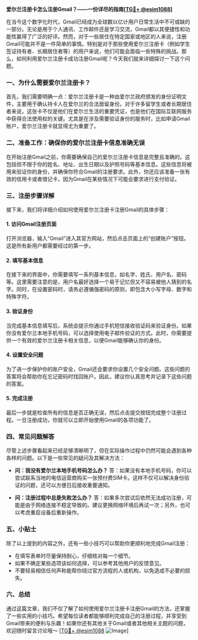 **爱尔兰注册卡怎么注册Gmail？——一份详尽的指南[[TG💪+ @esim1088](https://t.me/s/esim1088)]**

在当今这个数字化时代，Gmail已经成为全球数以亿计用户日常生活中不可或缺的一部分。无论是用于个人通讯、工作邮件还是学习交流，Gmail都以其便捷性和功能性赢得了广泛的好评。然而，对于一些居住在特定国家或地区的人来说，注册Gmail可能并不是一件简单的事情。特别是对于那些使用爱尔兰注册卡（例如学生签证持有者、长期居住者等）的用户来说，他们可能会面临一些特殊的挑战。那么，如何利用爱尔兰注册卡成功注册Gmail呢？今天我们就来详细探讨一下这个问题。

### 一、为什么需要爱尔兰注册卡？

首先，我们需要明确一点：爱尔兰注册卡是一种由爱尔兰政府颁发的身份证明文件，主要用于确认持卡人在爱尔兰的合法居留身份。对于许多留学生或者长期居住者来说，这张卡不仅是他们在爱尔兰生活的重要凭证，也是他们在国际互联网服务中获得合法使用权的关键。尤其是在涉及需要验证身份的服务时，比如申请Gmail账户，爱尔兰注册卡就显得尤为重要了。

### 二、准备工作：确保你的爱尔兰注册卡信息准确无误

在开始注册Gmail之前，你需要确保自己的爱尔兰注册卡信息是完整且准确的。这包括但不限于你的姓名、地址、出生日期以及护照号码等基本信息。这些信息将被用来验证你的身份，并确保你符合Gmail的注册要求。此外，你还应该准备一张有效的信用卡或者借记卡，因为Gmail在某些情况下可能会要求进行支付验证。

### 三、注册步骤详解

接下来，我们将详细介绍如何使用爱尔兰注册卡注册Gmail的具体步骤：

#### 1. 访问Gmail注册页面

打开浏览器，输入“Gmail”进入其官方网站，然后点击页面上的“创建账户”按钮。这是所有新用户都需要经过的第一步。

#### 2. 填写基本信息

在接下来的界面中，你需要填写一系列基本信息，如名字、姓氏、用户名、密码等。这里需要注意的是，用户名最好选择一个易于记忆但又不容易被他人猜到的名字。同时，在设置密码时，请务必遵循强密码的原则，即包含大小写字母、数字和特殊字符。

#### 3. 验证身份

当完成基本信息填写后，系统会提示你通过手机短信接收验证码来验证身份。如果你没有爱尔兰本地手机号码，可以选择使用电子邮件验证的方式。此时，你需要提供一个有效的爱尔兰注册卡相关信息，以便Gmail能够确认你的身份。

#### 4. 设置安全问题

为了进一步保护你的账户安全，Gmail还会要求你设置几个安全问题。这些问题的答案将会帮助你在忘记密码时找回账户。因此，建议你认真思考并记录下这些问题的答案。

#### 5. 完成注册

最后一步就是检查所有的信息是否正确无误，然后点击提交按钮完成整个注册过程。一旦注册成功，你就可以立即开始使用Gmail的各项功能了。

### 四、常见问题解答

尽管上述步骤看起来已经足够清晰明了，但在实际操作过程中仍然可能会遇到各种各样的问题。以下是一些常见的疑问及其解决方法：

- **问：我没有爱尔兰本地手机号码怎么办？**
  答：如果没有本地手机号码，你可以尝试联系当地的电信运营商购买一张预付费SIM卡。这样不仅可以解决身份验证的问题，还可以方便日后接收重要通知。

- **问：注册过程中总是失败怎么办？**
  答：如果多次尝试后依然无法成功注册，可能是由于网络连接不稳定导致的。建议更换网络环境后再试一次；另外，也可以考虑重启设备后重新操作。

### 五、小贴士

除了以上提到的内容之外，还有一些小技巧可以帮助你更顺利地完成Gmail注册：

- 在填写表单时尽量保持耐心，仔细核对每一个细节。
- 如果不确定某些选项该如何选择，可以参考其他用户的反馈意见。
- 不要轻易相信任何声称能帮你绕过官方流程的人或机构，以免造成不必要的损失。

### 六、总结

通过这篇文章，我们不仅了解了如何使用爱尔兰注册卡注册Gmail的方法，还掌握了一些实用的小技巧。希望每位读者都能够顺利完成自己的注册过程，并享受到Gmail带来的便利与乐趣！如果你还有其他关于Gmail或者其他相关主题的问题，欢迎随时留言讨论哦～ [[TG💪+ @esim1088](https://t.me/s/esim1088) ![Image](https://i.postimg.cc/4NQfJmqS/Snipaste-2025-05-13-00-14-12.png)]
